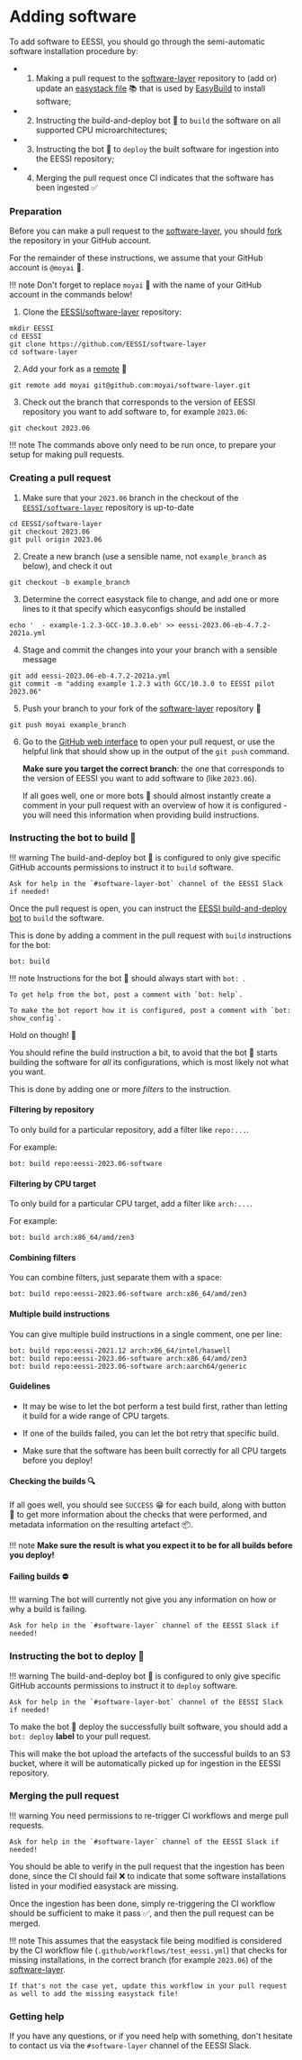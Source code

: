 # Adding software

To add software to EESSI, you should go through the semi-automatic software installation procedure by:

* 1) Making a pull request to the [software-layer](https://github.com/EESSI/software-layer) repository
     to (add or) update an [easystack file](https://docs.easybuild.io/easystack-files) :books: that is used by
     [EasyBuild](https://docs.easybuild.io/) to install software;
* 2) Instructing the build-and-deploy bot :robot: to `build` the software on all supported CPU microarchitectures;
* 3) Instructing the bot :robot: to `deploy` the built software for ingestion into the EESSI repository;
* 4) Merging the pull request once CI indicates that the software has been ingested :white_check_mark:

### Preparation

Before you can make a pull request to the [software-layer](https://github.com/EESSI/software-layer),
you should [fork](https://docs.github.com/en/get-started/quickstart/fork-a-repo) the repository in your GitHub account.

For the remainder of these instructions, we assume that your GitHub account is `@moyai` :moyai:.

!!! note
    Don't forget to replace `moyai` :moyai: with the name of your GitHub account in the commands below!

1) Clone the [EESSI/software-layer](https://github.com/EESSI/software-layer) repository:

```
mkdir EESSI
cd EESSI
git clone https://github.com/EESSI/software-layer
cd software-layer
```

2) Add your fork as a [remote](https://docs.github.com/en/get-started/getting-started-with-git/about-remote-repositories) :moyai:

```
git remote add moyai git@github.com:moyai/software-layer.git
```

3) Check out the branch that corresponds to the version of EESSI repository you want to add software to,
   for example `2023.06`:

```
git checkout 2023.06
```

!!! note
    The commands above only need to be run once, to prepare your setup for making pull requests.

### Creating a pull request

1) Make sure that your `2023.06` branch in the checkout of the
  [`EESSI/software-layer`](https://github.com/EESSI/software-layer) repository is up-to-date

```
cd EESSI/software-layer
git checkout 2023.06
git pull origin 2023.06
```

2) Create a new branch (use a sensible name, not `example_branch` as below), and check it out

```shell
git checkout -b example_branch
```

3) Determine the correct easystack file to change, and add one or more lines to it that specify which
   easyconfigs should be installed

```shell
echo '  - example-1.2.3-GCC-10.3.0.eb' >> eessi-2023.06-eb-4.7.2-2021a.yml
```

4) Stage and commit the changes into your your branch with a sensible message

```shell
git add eessi-2023.06-eb-4.7.2-2021a.yml
git commit -m "adding example 1.2.3 with GCC/10.3.0 to EESSI pilot 2023.06"
```

5) Push your branch to your fork of the [software-layer](https://github.com/EESSI/software-layer) repository :moyai:

```shell
git push moyai example_branch
```

6) Go to the [GitHub web interface](https://github.com/EESSI/software-layer) to open your pull request,
   or use the helpful link that should show up in the output of the `git push` command.

   **Make sure you target the correct branch**: the one that corresponds to the version of EESSI you want to add
   software to (like `2023.06`).

   If all goes well, one or more bots :robot: should almost instantly create a comment in your pull request
   with an overview of how it is configured - you will need this information when providing build instructions.

### Instructing the bot to build :hammer:

!!! warning
    The build-and-deploy bot :robot: is configured to only give specific GitHub accounts permissions
    to instruct it to `build` software.
    
    Ask for help in the `#software-layer-bot` channel of the EESSI Slack if needed!

Once the pull request is open, you can instruct the [EESSI build-and-deploy bot](https://github.com/EESSI/eessi-bot-software-layer)
to `build` the software.

This is done by adding a comment in the pull request with `build` instructions for the bot:

```
bot: build
```

!!! note
    Instructions for the bot :robot: should always start with `bot: `.

    To get help from the bot, post a comment with `bot: help`.

    To make the bot report how it is configured, post a comment with `bot: show_config`.

Hold on though! :see_no_evil:

You should refine the build instruction a bit, to avoid that the bot :robot: starts building the software for *all*
its configurations, which is most likely not what you want.

This is done by adding one or more *filters* to the instruction.

#### Filtering by repository

To only build for a particular repository, add a filter like `repo:...`.

For example:

```
bot: build repo:eessi-2023.06-software
```

#### Filtering by CPU target

To only build for a particular CPU target, add a filter like `arch:...`.

For example:

```
bot: build arch:x86_64/amd/zen3
```

#### Combining filters

You can combine filters, just separate them with a space:

```
bot: build repo:eessi-2023.06-software arch:x86_64/amd/zen3
```

#### Multiple build instructions

You can give multiple build instructions in a single comment, one per line:

```
bot: build repo:eessi-2021.12 arch:x86_64/intel/haswell
bot: build repo:eessi-2023.06-software arch:x86_64/amd/zen3
bot: build repo:eessi-2023.06-software arch:aarch64/generic
```

#### Guidelines

* It may be wise to let the bot perform a test build first, rather than letting it build for a wide range
  of CPU targets.

* If one of the builds failed, you can let the bot retry that specific build.

* Make sure that the software has been built correctly for all CPU targets before you deploy!

#### Checking the builds :mag:

If all goes well, you should see `SUCCESS` :grin: for each build, along with button :arrow_down_small:
to get more information about the checks that were performed, and metadata information on the resulting
artefact :package:.

!!! note
    **Make sure the result is what you expect it to be for all builds before you deploy!**

#### Failing builds :no_entry:

!!! warning
    The bot will currently not give you any information on how or why a build is failing.

    Ask for help in the `#software-layer` channel of the EESSI Slack if needed!

### Instructing the bot to deploy :rocket:

!!! warning
    The build-and-deploy bot :robot: is configured to only give specific GitHub accounts permissions
    to instruct it to `deploy` software.
    
    Ask for help in the `#software-layer-bot` channel of the EESSI Slack if needed!

To make the bot :robot: deploy the successfully built software, you should add a `bot: deploy` **label**
to your pull request.

This will make the bot upload the artefacts of the successful builds to an S3 bucket,
where it will be automatically picked up for ingestion in the EESSI repository.

### Merging the pull request

!!! warning
    You need permissions to re-trigger CI workflows and merge pull requests.

    Ask for help in the `#software-layer` channel of the EESSI Slack if needed!

You should be able to verify in the pull request that the ingestion has been done,
since the CI should fail :x: to indicate that some software installations listed in
your modified easystack are missing.

Once the ingestion has been done, simply re-triggering the CI workflow should be sufficient to make it pass
:white_check_mark:, and then the pull request can be merged.

!!! note
    This assumes that the easystack file being modified is considered by the CI workflow file
    (`.github/workflows/test_eessi.yml`) that checks for missing installations, in the correct branch (for example
    `2023.06`) of the [software-layer](https://github.com/EESSI/software-layer).

    If that's not the case yet, update this workflow in your pull request as well to add the missing easystack file!

### Getting help

If you have any questions, or if you need help with something, don't hesitate to contact us via
the `#software-layer` channel of the EESSI Slack.
